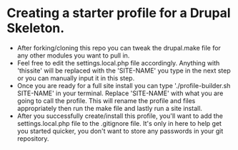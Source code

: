 # Creating a starter profile for a Drupal Skeleton.
- After forking/cloning this repo you can tweak the drupal.make file for any
other modules you want to pull in.
- Feel free to edit the settings.local.php file accordingly. Anything with
'thissite' will be replaced with the 'SITE-NAME' you type in the next step or
you can manually input it in this step.
- Once you are ready for a full site install you can type
'./profile-builder.sh SITE-NAME' in your terminal. Replace 'SITE-NAME' with what you
are going to call the profile. This will rename the profile and files
appropriately then run the make file and lastly run a site install.
- After you successfully create/install this profile, you'll want to add
the settings.local.php file to the .gitignore file. It's only in here
to help get you started quicker, you don't want to store any passwords
in your git repository.
